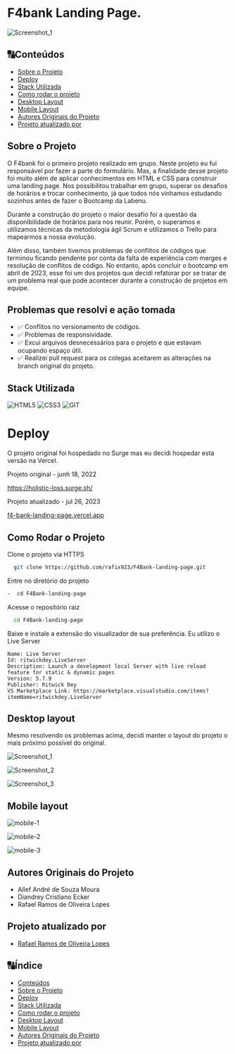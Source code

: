 # F4bank Landing Page.
![Screenshot_1](https://user-images.githubusercontent.com/99361183/201529092-f4aba941-04f3-4fbc-8323-53242c264396.png)

##  🔠Conteúdos
<!--ts-->
   * [Sobre o Projeto](#sobre-o-projeto)
   * [Deploy](#deploy)
   * [Stack Utilizada](#stack-utilizada)
   * [Como rodar o projeto](#como-rodar-o-projeto)
   * [Desktop Layout ](#desktop-layout)
   * [Mobile Layout ](#mobile-layout)
   * [Autores Originais do Projeto](#autores-originais-do-projeto)
   * [Projeto atualizado por](#projeto-atualizado-por)
<!--te-->

## Sobre o Projeto

O F4bank foi o primeiro projeto realizado em grupo. Neste projeto eu fui responsável por fazer a parte do formulário. Mas, a finalidade desse projeto foi muito além de aplicar conhecimentos em HTML e CSS para construir uma landing page. Nos possibilitou trabalhar em grupo, superar os desafios de horários e trocar conhecimento, já que todos nós vinhamos estudando sozinhos antes de fazer o Bootcamp da Labenu.

Durante a construção do projeto o maior desafio foi a questão da disponibilidade de horários para nos reunir. Porém, o superamos e utilizamos técnicas da metodologia ágil Scrum e utilizamos o Trello para mapearmos a nossa evolução.

Além disso, também tivemos problemas de conflitos de códigos que terminou ficando pendente por conta da falta de experiência com merges e resolução de conflitos de código. No entanto, após concluir o bootcamp em abril de 2023, esse foi um dos projetos que decidi refatorar por se tratar de um problema real que pode acontecer durante a construção de projetos em equipe.

## Problemas que resolvi e ação tomada

- ✅ Conflitos no versionamento de códigos.
- ✅ Problemas de responsividade.
- ✅ Excui arquivos desnecessários para o projeto e que estavam ocupando espaço útil.
- ✅ Realizei pull request para os colegas aceitarem as alterações na branch original do projeto.
  

## Stack Utilizada

![HTML5](https://img.shields.io/badge/HTML5-E34F26?style=for-the-badge&logo=html5&logoColor=white)
![CSS3](https://img.shields.io/badge/CSS3-1572B6?style=for-the-badge&logo=css3&logoColor=white)
![GIT](https://img.shields.io/badge/GIT-E44C30?style=for-the-badge&logo=git&logoColor=white)
  
# Deploy

O projeto original foi hospedado no Surge mas eu decidi hospedar esta versão na Vercel.

Projeto original - junh 18, 2022

https://holistic-loss.surge.sh/

Projeto atualizado - jul 26, 2023

[f4-bank-landing-page.vercel.app](https://f4-bank-landing-page.vercel.app/)

## Como Rodar o Projeto
  
Clone o projeto via HTTPS

```bash
  git clone https://github.com/rafix923/F4Bank-landing-page.git
```

Entre no diretório do projeto

```bash
-  cd F4Bank-landing-page
```

Acesse o repositório raiz 

```bash
  cd F4Bank-landing-page
```
Baixe e instale a extensão do visualizador de sua preferência. Eu utilizo o Live Server

```
Name: Live Server
Id: ritwickdey.LiveServer
Description: Launch a development local Server with live reload feature for static & dynamic pages
Version: 5.7.9
Publisher: Ritwick Dey
VS Marketplace Link: https://marketplace.visualstudio.com/items?itemName=ritwickdey.LiveServer
```
## Desktop layout

Mesmo resolvendo os problemas acima, decidi manter o layout do projeto o mais próximo possível do original.

![Screenshot_1](https://github.com/rafix923/F4Bank-landing-page/assets/99361183/8cc2cd39-82b5-4d19-b86e-1975a46220bd)

![Screenshot_2](https://github.com/rafix923/F4Bank-landing-page/assets/99361183/82f69e49-81d4-4310-b812-f000118d2f1b)

![Screenshot_3](https://github.com/rafix923/F4Bank-landing-page/assets/99361183/0ce741c7-7bd1-409d-909d-a95aba49c97b)

## Mobile layout

![mobile-1](https://github.com/rafix923/F4Bank-landing-page/assets/99361183/89a72aa0-f52e-4a96-aa62-fe890447c601)

![mobile-2](https://github.com/rafix923/F4Bank-landing-page/assets/99361183/de00cc43-3a8e-425f-b014-5930617f693e)

![mobile-3](https://github.com/rafix923/F4Bank-landing-page/assets/99361183/b8485d1d-ab72-4090-b377-ea7990420305)

## Autores Originais do Projeto

- Allef André de Souza Moura
- Diandrey Cristiano Ecker
- Rafael Ramos de Oliveira Lopes
  
## Projeto atualizado por

- [Rafael Ramos de Oliveira Lopes](https://github.com/rafix923)

 ##  🔠Índice
<!--ts-->
   * [Conteúdos](#conteúdos)
   * [Sobre o Projeto](#sobre-o-projeto)
   * [Deploy](#deploy)
   * [Stack Utilizada](#stack-utilizada)
   * [Como rodar o projeto](#como-rodar-o-projeto)
   * [Desktop Layout ](#desktop-layout)
   * [Mobile Layout ](#mobile-layout)
   * [Autores Originais do Projeto](#autores-originais-do-projeto)
   * [Projeto atualizado por](#projeto-atualizado-por)
<!--te-->




